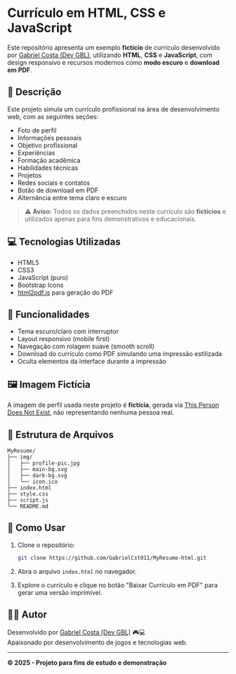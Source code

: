 # Currículo em HTML, CSS e JavaScript

Este repositório apresenta um exemplo **fictício** de currículo desenvolvido por [Gabriel Costa (Dev GBL)](https://github.com/GabrielCst011), utilizando **HTML**, **CSS** e **JavaScript**, com design responsivo e recursos modernos como **modo escuro** e **download em PDF**.

## 📄 Descrição

Este projeto simula um currículo profissional na área de desenvolvimento web, com as seguintes seções:

- Foto de perfil
- Informações pessoais
- Objetivo profissional
- Experiências
- Formação acadêmica
- Habilidades técnicas
- Projetos
- Redes sociais e contatos
- Botão de download em PDF
- Alternância entre tema claro e escuro

> ⚠️ **Aviso:** Todos os dados preenchidos neste currículo são **fictícios** e utilizados apenas para fins demonstrativos e educacionais.

## 💻 Tecnologias Utilizadas

- HTML5
- CSS3
- JavaScript (puro)
- Bootstrap Icons
- [html2pdf.js](https://github.com/eKoopmans/html2pdf) para geração do PDF

## 🌟 Funcionalidades

- Tema escuro/claro com interruptor
- Layout responsivo (mobile first)
- Navegação com rolagem suave (smooth scroll)
- Download do currículo como PDF simulando uma impressão estilizada
- Oculta elementos da interface durante a impressão

## 🖼️ Imagem Fictícia

A imagem de perfil usada neste projeto é **fictícia**, gerada via [This Person Does Not Exist](https://thispersondoesnotexist.com/), não representando nenhuma pessoa real.

## 📁 Estrutura de Arquivos

```
MyResume/
├── img/
│   ├── profile-pic.jpg
│   ├── main-bg.svg
│   ├── dark-bg.svg
│   └── icon.ico
├── index.html
├── style.css
├── script.js
└── README.md
```

## 🚀 Como Usar

1. Clone o repositório:
   ```bash
   git clone https://github.com/GabrielCst011/MyResume-html.git
   ```

2. Abra o arquivo `index.html` no navegador.

3. Explore o currículo e clique no botão "Baixar Currículo em PDF" para gerar uma versão imprimível.

## 🙋‍♂️ Autor

Desenvolvido por [Gabriel Costa (Dev GBL)](https://github.com/GabrielCst011) 🎮💻  
Apaixonado por desenvolvimento de jogos e tecnologias web.

---

**© 2025 - Projeto para fins de estudo e demonstração**
